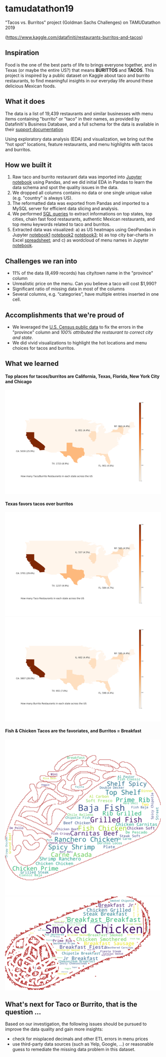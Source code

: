 # tamudatathon19
"Tacos vs. Burritos" project (Goldman Sachs Challenges) on TAMUDatathon 2019

(https://www.kaggle.com/datafiniti/restaurants-burritos-and-tacos)

## Inspiration

Food is the one of the best parts of life to brings everyone together,
and in Texas (or maybe the entire US?) that means **BURITTOS** and **TACOS**.
This project is inspired by a public dataset on Kaggle about taco and burrito restaurants,
to find meaningful insights in our everyday life around these delicious Mexican foods.

## What it does
The data is a list of 19,439 restaurants and similar businesses with menu items containing "burrito" or "taco" in their names,
as provided by Datafiniti's Business Database, and a full schema for the data is available in their
[support documentation](https://datafiniti-api.readme.io/docs/business-data-schema)

Using exploratory data analysis (EDA) and visualization, we bring out the "hot spot" locations,
feature restaurants, and menu highlights with tacos and burritos.

## How we built it
1. Raw taco and burrito restaurant data was imported into [Jupyter notebook](EDA.ipynb) using Pandas, and we did initial EDA
in Pandas to learn the data schema and spot the quality issues in the data.
2. We dropped all columns contains no data or one single unique value (e.g. "country" is always US).
3. The reformatted data was exported from Pandas and imported to a MySQL server for efficient data slicing and analysis.
4. We performed [SQL queries](Datathon.sql) to extract informations on top states, top cities, chain fast food restaurants, authentic Mexican restaurants, and top menu keywords related to taco and burritos.
5. Extracted data was visualized: a) as US heatmaps using GeoPandas in Jupyter [notebook1](Restaurant_Heatmap.ipynb) [notebook2](Restaurant_Taco_Heatmap.ipynb) [notebook3](Restaurant_Burrito_Heatmap.ipynb); b) as top city bar-charts in Excel [spreadsheet](TopCityinState.xlsx); and c) as wordcloud of menu names in Jupyter [notebook](EDA.ipynb).

## Challenges we ran into
* 11% of the data (8,499 records) has city/town name in the "province" column
* Unrealistic price on the menu. Can you believe a taco will cost $1,990?
* Significant ratio of missing data in most of the columns
* Several columns, e.g. “categories”, have multiple entries inserted in one cell.

## Accomplishments that we're proud of
* We leveraged the [U.S. Census public data](https://www.census.gov/data.html) to fix the errors in the "province" column
and *100% attributed the restaurant to correct city and state*.
* We did vivid visualizations to highlight the hot locations and menu choices for tacos and burritos.

## What we learned

#### Top places for tacos/burritos are California, Texas, Florida, New York City and Chicago
![Top places for tacos/burritos are California, Texas, Florida, New York City and Chicago](restaurant_count.png)

#### Texas favors tacos over burritos
![Texas favors tacos over burritos](restaurant_count_taco.png)
![Texas favors tacos over burritos](restaurant_count_burrito.png)

#### Fish & Chicken Tacos are the favoriates, and Burritos = Breakfast
![Fish & Chicken Tacos are the favoriates, and Burritos = Breakfast](wc_taco.png)
![Fish & Chicken Tacos are the favoriates, and Burritos = Breakfast](wc_burrito.png)

## What's next for Taco or Burrito, that is the question ...
Based on our investigation, the following issues should be pursued to improve the data quality and gain more insights:
* check for misplaced decimals and other ETL errors in menu prices
* use third-party data sources (such as Yelp, Google, …) or reasonable guess to remediate 
the missing data problem in this dataset.
